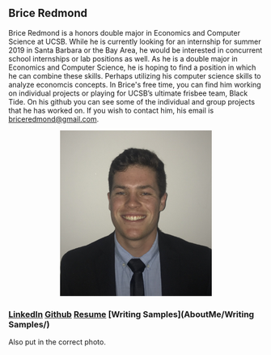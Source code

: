 ## Brice Redmond

Brice Redmond is a honors double major in Economics and Computer Science at UCSB. While he is currently looking for an internship for summer 2019 in Santa Barbara or the Bay Area, he would be interested in concurrent school internships or lab positions as well. As he is a double major in Economics and Computer Science, he is hoping to find a position in which he can combine these skills. Perhaps utilizing his computer science skills to analyze economcis concepts. In Brice's free time, you can find him working on individual projects or playing for UCSB’s ultimate frisbee team, Black Tide. On his github you can see some of the individual and group projects that he has worked on. If you wish to contact him, his email is briceredmond@gmail.com. 

<p align="center">
  <img src="Self_Portrait.jpeg" alt="drawing" width="300"/> 
</p>

### [LinkedIn](www.linkedin.com/in/bredmond555) [Github](https://github.com/bredmond5) [Resume](Resume_BriceRedmond.pdf) [Writing Samples](AboutMe/Writing Samples/)


Also put in the correct photo. 
